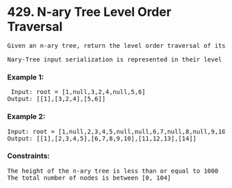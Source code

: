 # 429. N-ary Tree Level Order Traversal
<pre>
Given an n-ary tree, return the level order traversal of its nodes' values.

Nary-Tree input serialization is represented in their level order traversal, each group of children is separated by the null value (See examples).
</pre>
 

### Example 1:



<pre> Input: root = [1,null,3,2,4,null,5,6]
Output: [[1],[3,2,4],[5,6]]</pre>

### Example 2:



<pre>Input: root = [1,null,2,3,4,5,null,null,6,7,null,8,null,9,10,null,null,11,null,12,null,13,null,null,14]
Output: [[1],[2,3,4,5],[6,7,8,9,10],[11,12,13],[14]]</pre>
 

### Constraints:
<pre>
The height of the n-ary tree is less than or equal to 1000
The total number of nodes is between [0, 104]</pre>
